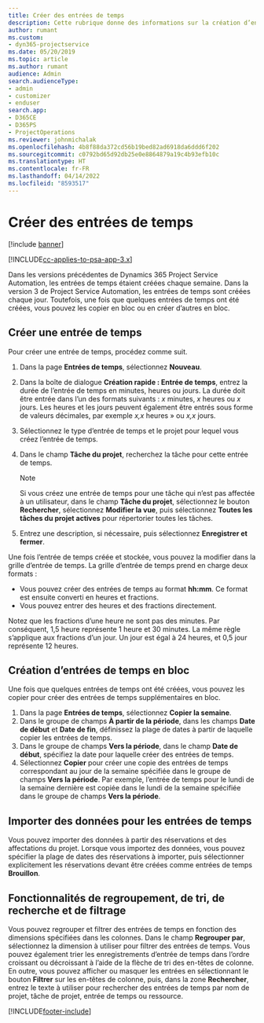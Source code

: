 ```yaml
---
title: Créer des entrées de temps
description: Cette rubrique donne des informations sur la création d’entrées de temps.
author: rumant
ms.custom:
- dyn365-projectservice
ms.date: 05/20/2019
ms.topic: article
ms.author: rumant
audience: Admin
search.audienceType:
- admin
- customizer
- enduser
search.app:
- D365CE
- D365PS
- ProjectOperations
ms.reviewer: johnmichalak
ms.openlocfilehash: 4b8f88da372cd56b19bed82ad6918da6ddd6f202
ms.sourcegitcommit: c0792bd65d92db25e0e8864879a19c4b93efb10c
ms.translationtype: HT
ms.contentlocale: fr-FR
ms.lasthandoff: 04/14/2022
ms.locfileid: "8593517"
---
```

# <a name="create-time-entries"></a>Créer des entrées de temps

[!include [banner](../includes/psa-now-project-operations.md)]

[!INCLUDE[cc-applies-to-psa-app-3.x](../includes/cc-applies-to-psa-app-3x.md)]

Dans les versions précédentes de Dynamics 365 Project Service Automation, les entrées de temps étaient créées chaque semaine. Dans la version 3 de Project Service Automation, les entrées de temps sont créées chaque jour. Toutefois, une fois que quelques entrées de temps ont été créées, vous pouvez les copier en bloc ou en créer d’autres en bloc.

## <a name="create-a-time-entry"></a>Créer une entrée de temps

Pour créer une entrée de temps, procédez comme suit.

1. Dans la page **Entrées de temps**, sélectionnez **Nouveau**.
2. Dans la boîte de dialogue **Création rapide : Entrée de temps**, entrez la durée de l’entrée de temps en minutes, heures ou jours. La durée doit être entrée dans l’un des formats suivants : *x* minutes, *x* heures ou *x* jours. Les heures et les jours peuvent également être entrés sous forme de valeurs décimales, par exemple *x,x* heures » ou *x,x* jours.
3. Sélectionnez le type d’entrée de temps et le projet pour lequel vous créez l’entrée de temps.
4. Dans le champ **Tâche du projet**, recherchez la tâche pour cette entrée de temps.

    > [!NOTE]
    > Si vous créez une entrée de temps pour une tâche qui n’est pas affectée à un utilisateur, dans le champ **Tâche du projet**, sélectionnez le bouton **Rechercher**, sélectionnez **Modifier la vue**, puis sélectionnez **Toutes les tâches du projet actives** pour répertorier toutes les tâches.

5. Entrez une description, si nécessaire, puis sélectionnez **Enregistrer et fermer**.

Une fois l’entrée de temps créée et stockée, vous pouvez la modifier dans la grille d’entrée de temps. La grille d’entrée de temps prend en charge deux formats :

- Vous pouvez créer des entrées de temps au format **hh:mm**. Ce format est ensuite converti en heures et fractions.
- Vous pouvez entrer des heures et des fractions directement.

Notez que les fractions d’une heure ne sont pas des minutes. Par conséquent, 1,5 heure représente 1 heure et 30 minutes. La même règle s’applique aux fractions d’un jour. Un jour est égal à 24 heures, et 0,5 jour représente 12 heures.

## <a name="bulk-create-time-entries"></a>Création d’entrées de temps en bloc

Une fois que quelques entrées de temps ont été créées, vous pouvez les copier pour créer des entrées de temps supplémentaires en bloc.

1. Dans la page **Entrées de temps**, sélectionnez **Copier la semaine**.
2. Dans le groupe de champs **À partir de la période**, dans les champs **Date de début** et **Date de fin**, définissez la plage de dates à partir de laquelle copier les entrées de temps.
3. Dans le groupe de champs **Vers la période**, dans le champ **Date de début**, spécifiez la date pour laquelle créer des entrées de temps.
4. Sélectionnez **Copier** pour créer une copie des entrées de temps correspondant au jour de la semaine spécifiée dans le groupe de champs **Vers la période**. Par exemple, l’entrée de temps pour le lundi de la semaine dernière est copiée dans le lundi de la semaine spécifiée dans le groupe de champs **Vers la période**.

## <a name="import-data-for-time-entries"></a>Importer des données pour les entrées de temps

Vous pouvez importer des données à partir des réservations et des affectations du projet. Lorsque vous importez des données, vous pouvez spécifier la plage de dates des réservations à importer, puis sélectionner explicitement les réservations devant être créées comme entrées de temps **Brouillon**.

## <a name="group-by-sort-search-and-filter-capabilities"></a>Fonctionnalités de regroupement, de tri, de recherche et de filtrage

Vous pouvez regrouper et filtrer des entrées de temps en fonction des dimensions spécifiées dans les colonnes. Dans le champ **Regrouper par**, sélectionnez la dimension à utiliser pour filtrer des entrées de temps. Vous pouvez également trier les enregistrements d’entrée de temps dans l’ordre croissant ou décroissant à l’aide de la flèche de tri des en-têtes de colonne. En outre, vous pouvez afficher ou masquer les entrées en sélectionnant le bouton **Filtrer** sur les en-têtes de colonne, puis, dans la zone **Rechercher**, entrez le texte à utiliser pour rechercher des entrées de temps par nom de projet, tâche de projet, entrée de temps ou ressource.


[!INCLUDE[footer-include](../includes/footer-banner.md)]
